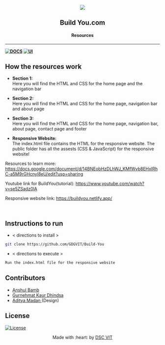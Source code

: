 <p align="center">
<a href="https://dscvit.com">
	<img src="https://user-images.githubusercontent.com/30529572/72455010-fb38d400-37e7-11ea-9c1e-8cdeb5f5906e.png" />
</a>
	<h2 align="center"> Build You.com </h2>
	<h4 align="center"> Resources <h4>
</p>

---
[![DOCS](https://img.shields.io/badge/Documentation-see%20docs-green?style=flat-square&logo=appveyor)](INSERT_LINK_FOR_DOCS_HERE) 
  [![UI ](https://img.shields.io/badge/User%20Interface-Link%20to%20UI-orange?style=flat-square&logo=appveyor)](INSERT_UI_LINK_HERE)


## How the resources work
* <strong>Section 1:</strong><br>Here you will find the HTML and CSS for the home page and the navigation bar
* <strong>Section 2:</strong> <br>
Here you will find the HTML and CSS for the home page, navigation bar and about page
* <strong>Section 3:</strong> <br>
Here you will find the HTML and CSS for the home page, navigation bar, about page, contact page and footer

* <strong>Responsive Website:</strong><br>
The index.html file contains the HTML for the responsive website. The public folder
has all the assests (CSS & JavaScript) for the responsive website!

Resources to learn more:
https://docs.google.com/document/d/14BNEobHzDLhWJ_KMfWvb8EHxIRhC-a5M9rGHcnyl8eU/edit?usp=sharing

Youtube link for BuildYou(tutorial):
https://www.youtube.com/watch?v=se5ZSadz0lA

Responsive website link:
https://buildyou.netlify.app/



<br>


## Instructions to run


* < directions to install > 
```bash
git clone https://github.com/GDGVIT/Build-You
```

* < directions to execute >

```bash
Run the index.html file for the responsive website
```

## Contributors

* [ Anshul Bamb ](https://github.com/antirex)
* [ Gurnehmat Kaur Dhindsa  ](https://github.com/gkdhindsa)
* [ Aditya Madan  ](https://github.com/AdityaMadan) (Design)


  
## License
[![License](http://img.shields.io/:license-mit-blue.svg?style=flat-square)](http://badges.mit-license.org)

<p align="center">
	Made with :heart: by <a href="https://dscvit.com">DSC VIT</a>
</p>

